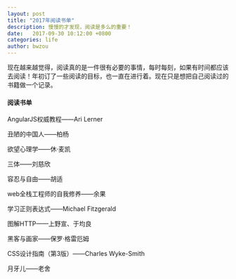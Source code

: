 ```yaml
---
layout: post
title: "2017年阅读书单"
description: 慢慢的才发现，阅读是多么的重要！
date:   2017-09-30 10:12:00 +0800
categories: life
author: bwzou
---
```

现在越来越觉得，阅读真的是一件很有必要的事情，每时每刻，如果有时间都应该去阅读！年初订了一些阅读的目标，也一直在进行着。现在只是想把自己阅读过的书籍做一个记录。
#### 阅读书单
AngularJS权威教程——Ari Lerner

丑陋的中国人——柏杨

欲望心理学——休·麦凯

三体——刘慈欣

容忍与自由——胡适

web全栈工程师的自我修养——余果

学习正则表达式——Michael Fitzgerald

图解HTTP——上野宣、于均良

黑客与画家——保罗·格雷厄姆

CSS设计指南（第3版）——Charles Wyke-Smith

月牙儿——老舍




